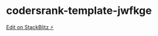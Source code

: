 # codersrank-template-jwfkge

[Edit on StackBlitz ⚡️](https://stackblitz.com/edit/codersrank-template-jwfkge)